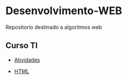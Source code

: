 # Desenvolvimento-WEB
Repositorio destinado a algoritmos web

## Curso TI

  - [Atividades](https://github.com/Igor0155/Desenvolvimento-WEB/tree/main/Curso_TI/Atividades)

  - [HTML](https://github.com/Igor0155/Desenvolvimento-WEB/tree/main/Curso_TI/HTML)


